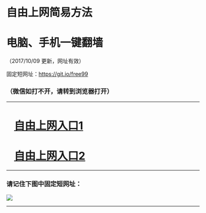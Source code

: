 ﻿# 自由上网简易方法

# 电脑、手机一键翻墙

（2017/10/09 更新，网址有效）

固定短网址：https://git.io/free99

### （微信如打不开，请转到浏览器打开）


***





# &nbsp;&nbsp; <a href="http://ft351024226.fwq-tz-1001.info/fwqtz01.html?t=100900124661 " target="_blank">自由上网入口1</a>
# &nbsp;&nbsp; <a href="http://ft2817625087.fwq-tz-1002.info/fwqtz02.html?t=100900120476 " target="_blank">自由上网入口2</a>
***

### 请记住下图中固定短网址：

<img src="https://s3-us-west-2.amazonaws.com/fwq-1001/yjfq-20170905okok.png" /> 


***

